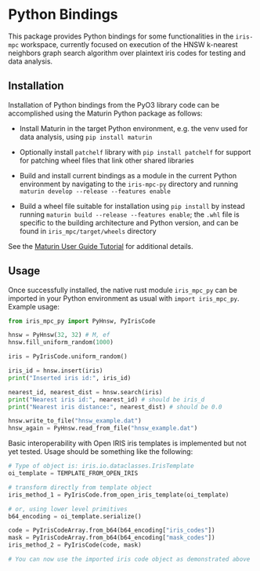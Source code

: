 # Python Bindings

This package provides Python bindings for some functionalities in the `iris-mpc` workspace, currently focused on execution of the HNSW k-nearest neighbors graph search algorithm over plaintext iris codes for testing and data analysis.

## Installation

Installation of Python bindings from the PyO3 library code can be accomplished using the Maturin Python package as follows:

- Install Maturin in the target Python environment, e.g. the venv used for data analysis, using `pip install maturin`

- Optionally install `patchelf` library with `pip install patchelf` for support for patching wheel files that link other shared libraries

- Build and install current bindings as a module in the current Python environment by navigating to the `iris-mpc-py` directory and running `maturin develop --release --features enable`

- Build a wheel file suitable for installation using `pip install` by instead running `maturin build --release --features enable`; the `.whl` file is specific to the building architecture and Python version, and can be found in `iris_mpc/target/wheels` directory

See the [Maturin User Guide Tutorial](https://www.maturin.rs/tutorial#build-and-install-the-module-with-maturin-develop) for additional details.

## Usage

Once successfully installed, the native rust module `iris_mpc_py` can be imported in your Python environment as usual with `import iris_mpc_py`.  Example usage:

```python
from iris_mpc_py import PyHnsw, PyIrisCode

hnsw = PyHnsw(32, 32) # M, ef
hnsw.fill_uniform_random(1000)

iris = PyIrisCode.uniform_random()

iris_id = hnsw.insert(iris)
print("Inserted iris id:", iris_id)

nearest_id, nearest_dist = hnsw.search(iris)
print("Nearest iris id:", nearest_id) # should be iris_d
print("Nearest iris distance:", nearest_dist) # should be 0.0

hnsw.write_to_file("hnsw_example.dat")
hnsw_again = PyHnsw.read_from_file("hnsw_example.dat")
```

Basic interoperability with Open IRIS iris templates is implemented but not yet tested.  Usage should be something like the following:

```python
# Type of object is: iris.io.dataclasses.IrisTemplate
oi_template = TEMPLATE_FROM_OPEN_IRIS

# transform directly from template object
iris_method_1 = PyIrisCode.from_open_iris_template(oi_template)

# or, using lower level primitives
b64_encoding = oi_template.serialize()

code = PyIrisCodeArray.from_b64(b64_encoding["iris_codes"])
mask = PyIrisCodeArray.from_b64(b64_encoding["mask_codes"])
iris_method_2 = PyIrisCode(code, mask)

# You can now use the imported iris code object as demonstrated above
```

